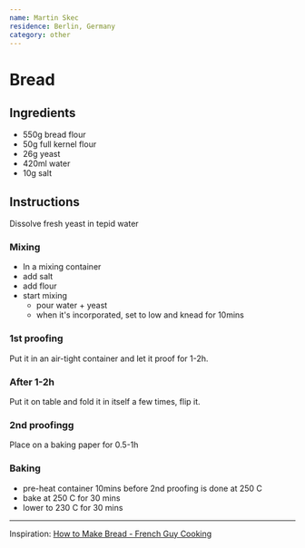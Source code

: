 ```yaml
---
name: Martin Skec
residence: Berlin, Germany
category: other
---
```


# Bread

## Ingredients
* 550g bread flour
* 50g full kernel flour
* 26g yeast
* 420ml water
* 10g salt

## Instructions
Dissolve fresh yeast in tepid water

### Mixing
* In a mixing container
* add salt
* add flour
* start mixing
	* pour water + yeast
	* when it's incorporated, set to low and knead for 10mins

### 1st proofing
Put it in an air-tight container and let it proof for 1-2h.

### After 1-2h
Put it on table and fold it in itself a few times, flip it.

### 2nd proofingg
Place on a baking paper for 0.5-1h

### Baking
* pre-heat container 10mins before 2nd proofing is done at 250 C
* bake at 250 C for 30 mins
* lower to 230 C for 30 mins

--- 

Inspiration: [How to Make Bread - French Guy Cooking](https://www.youtube.com/watch?v=1r6jV-MaQuc)

